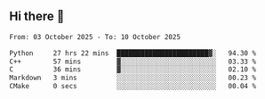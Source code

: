 ## Hi there 👋

<!--
**Bojupi/Bojupi** is a ✨ _special_ ✨ repository because its `README.md` (this file) appears on your GitHub profile.

Here are some ideas to get you started:

- 🔭 I’m currently working on ...
- 🌱 I’m currently learning ...
- 👯 I’m looking to collaborate on ...
- 🤔 I’m looking for help with ...
- 💬 Ask me about ...
- 📫 How to reach me: ...
- 😄 Pronouns: ...
- ⚡ Fun fact: ...
-->

<!--START_SECTION:waka-->

```txt
From: 03 October 2025 - To: 10 October 2025

Python     27 hrs 22 mins  ███████████████████████▓░   94.30 %
C++        57 mins         ▓░░░░░░░░░░░░░░░░░░░░░░░░   03.33 %
C          36 mins         ▓░░░░░░░░░░░░░░░░░░░░░░░░   02.10 %
Markdown   3 mins          ░░░░░░░░░░░░░░░░░░░░░░░░░   00.23 %
CMake      0 secs          ░░░░░░░░░░░░░░░░░░░░░░░░░   00.04 %
```

<!--END_SECTION:waka-->
